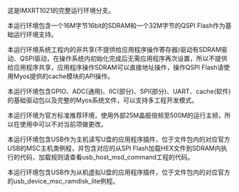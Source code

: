 

这是IMXRT1021的完整运行环境分支。

本运行环境包含一个16M字节16bit的SDRAM和一个32M字节的QSPI Flash作为基础运行环境支持。

本运行环境系统工程内的非共享(不提供给应用程序操作寄存器)驱动有SDRAM驱动、QSPI驱动，在操作系统内初始化完成后无需应用程序再次设置，所以不提供给应用程序共享，应用程序操作SDRAM可以直接地址操作，操作QSPI Flash请使用Myos提供的cache模块的API操作。

本运行环境包含GPIO、ADC(通用)、IIC(部分)、SPI(部分)、UART、cache(软件)的基础驱动包以及完整的Myos系统文件，可以支持多工程开发模式。

本运行环境为官方标准推荐环境，使用外部25M晶振倍频至500M的运行主频，所以在使用中可以不对当前项做更改。

本运行环境包含USB作为主机读写U盘的应用程序插件，位于文件包内的对应官方USB的MSC主机类例程，并包含对应的从SPI Flash加载HEX文件到SDRAM内执行的代码，加载规则请查看usb_host_msd_command工程的代码。

本运行环境包含USB作为从机虚拟U盘的应用程序插件，位于文件包内的对应官方的usb_device_msc_ramdisk_lite例程。

